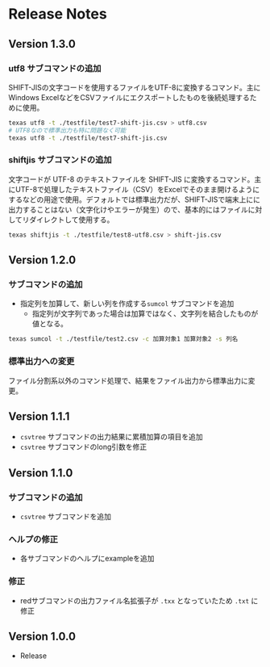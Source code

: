 # Release Notes

## Version 1.3.0

### utf8 サブコマンドの追加

SHIFT-JISの文字コードを使用するファイルをUTF-8に変換するコマンド。主にWindows ExcelなどをCSVファイルにエクスポートしたものを後続処理するために使用。

```bash
texas utf8 -t ./testfile/test7-shift-jis.csv > utf8.csv
# UTF8なので標準出力も特に問題なく可能
texas utf8 -t ./testfile/test7-shift-jis.csv
```

### shiftjis サブコマンドの追加

文字コードが UTF-8 のテキストファイルを SHIFT-JIS に変換するコマンド。主にUTF-8で処理したテキストファイル（CSV）をExcelでそのまま開けるようにするなどの用途で使用。デフォルトでは標準出力だが、SHIFT-JISで端末上にに出力することはない（文字化けやエラーが発生）ので、基本的にはファイルに対してリダイレクトして使用する。

```bash
texas shiftjis -t ./testfile/test8-utf8.csv > shift-jis.csv
```

## Version 1.2.0

### サブコマンドの追加

- 指定列を加算して、新しい列を作成する`sumcol` サブコマンドを追加
    - 指定列が文字列であった場合は加算ではなく、文字列を結合したものが値となる。

```bash
texas sumcol -t ./testfile/test2.csv -c 加算対象1 加算対象2 -s 列名
```

### 標準出力への変更

ファイル分割系以外のコマンド処理で、結果をファイル出力から標準出力に変更。

## Version 1.1.1

- `csvtree` サブコマンドの出力結果に累積加算の項目を追加
- `csvtree` サブコマンドのlong引数を修正

## Version 1.1.0

### サブコマンドの追加

- `csvtree` サブコマンドを追加

### ヘルプの修正

- 各サブコマンドのヘルプにexampleを追加

### 修正

- redサブコマンドの出力ファイル名拡張子が `.txx` となっていたため `.txt` に修正

## Version 1.0.0

- Release